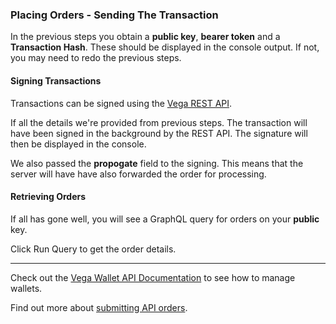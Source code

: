 ### Placing Orders - Sending The Transaction

In the previous steps you obtain a **public key**, **bearer token** and a **Transaction Hash**. These should be displayed in the console output. If not, you may need to redo the previous steps.

#### Signing Transactions

Transactions can be signed using the <a href="https://docs.fairground.vega.xyz/wallet-api/#sign-a-transaction" target="_blank">Vega REST API</a>.

If all the details we're provided from previous steps. The transaction will have been signed in the background by the REST API. The signature will then be displayed in the console.

We also passed the **propogate** field to the signing. This means that the server will have have also forwarded the order for processing.

#### Retrieving Orders

If all has gone well, you will see a GraphQL query for orders on your **public** key.

Click Run Query to get the order details.
___

Check out the <a href="https://docs.fairground.vega.xyz/docs/api-howtos/wallet/" target="_blank">Vega Wallet API Documentation</a> to see how to manage wallets.

Find out more about <a href="https://docs.fairground.vega.xyz/docs/api-howtos/submit-order/" target="_blank">submitting API orders</a>.
